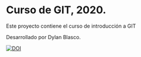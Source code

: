 # Curso de GIT, 2020.

Este proyecto contiene el curso de introducción a GIT

Desarrollado por Dylan Blasco.

[![DOI](https://zenodo.org/badge/741938906.svg)](https://zenodo.org/doi/10.5281/zenodo.10512123)
